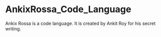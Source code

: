 # AnkixRossa_Code_Language
Ankix Rossa is a code language. It is created by Ankit Roy for his secret writing. 
